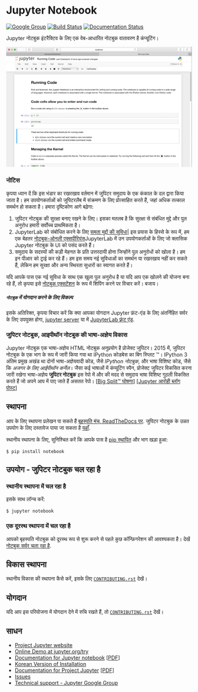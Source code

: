 # Jupyter Notebook

[![Google Group](https://img.shields.io/badge/-Google%20Group-lightgrey.svg)](https://groups.google.com/forum/#!forum/jupyter)
[![Build Status](https://travis-ci.org/jupyter/notebook.svg?branch=master)](https://travis-ci.org/jupyter/notebook)
[![Documentation Status](https://readthedocs.org/projects/jupyter-notebook/badge/?version=latest)](https://jupyter-notebook.readthedocs.io/en/latest/?badge=latest)

Jupyter नोटबुक इंटरैक्टिव के लिए एक वेब-आधारित नोटबुक वातावरण है
कंप्यूटिंग।

![Jupyter notebook example](resources/running_code_med.png 'Jupyter notebook example')

### नोटिस

कृपया ध्यान दें कि इस भंडार का रखरखाव वर्तमान में जुपिटर समुदाय के एक कंकाल के दल द्वारा किया जाता है। हम उपयोगकर्ताओं को जुपिटरलैब में संक्रमण के लिए प्रोत्साहित करते हैं, जहां अधिक तत्काल समर्थन हो सकता है। हमारा दृष्टिकोण आगे बढ़ेगा:

1. जुपिटर नोटबुक की सुरक्षा बनाए रखने के लिए। इसका मतलब है कि सुरक्षा से संबंधित मुद्दे और पुल अनुरोध हमारी सर्वोच्च प्राथमिकता है।
2. JupyterLab को संबोधित करने के लिए [समता मुद्दों की सुविधा](https://github.com/jupyterlab/jupyterlab/issues?q=is%3Aopen+is%3Aissue+label%3A%22tag%3AFeature+Parity%22)| इस प्रयास के हिस्से के रूप में, हम एक बेहतर [नोटबुक-ओनली एक्सपीरियंस](https://github.com/jupyterlab/jupyterlab/issues/8450)JupyterLab में उन उपयोगकर्ताओं के लिए जो क्लासिक Jupyter नोटबुक के UI को पसंद करते हैं।
3. समुदाय के सदस्यों की कड़ी मेहनत के प्रति उत्तरदायी होना जिन्होंने पुल अनुरोधों को खोला है। हम इन पीआर को ट्राई कर रहे हैं। हम इस समय नई सुविधाओं का समर्थन या रखरखाव नहीं कर सकते हैं, लेकिन हम सुरक्षा और अन्य स्थिरता सुधारों का स्वागत करते हैं।

यदि आपके पास एक नई सुविधा के साथ एक खुला पुल अनुरोध है या यदि आप एक खोलने की योजना बना रहे हैं, तो कृपया इसे [नोटबुक एक्सटेंशन](https://jupyter-notebook.readthedocs.io/en/stable/extending/) के रूप में शिपिंग करने पर विचार करें। बजाय।

##### `नोटबुक` में योगदान करने के लिए विकल्प

इसके अतिरिक्त, कृपया विचार करें कि क्या आपका योगदान Jupyter फ्रंट-एंड के लिए अंतर्निहित सर्वर के लिए उपयुक्त होगा, [jupyter server](https://github.com/jupyter/jupyter_server) या में [JupyterLab फ़्रंट एंड](https://github.com/jupyterlab/jupyterlab).

### जुपिटर नोटबुक, आइपीथॉन नोटबुक की भाषा-अज्ञेय विकास

Jupyter नोटबुक एक भाषा-अज्ञेय HTML नोटबुक अनुप्रयोग है
प्रोजेक्ट जुपिटर। 2015 में, जुपिटर नोटबुक के एक भाग के रूप में जारी किया गया था
IPython कोडबेस का बिग स्प्लिट ™। IPython 3 अंतिम प्रमुख अखंड था
दोनों भाषा-अज्ञेयवादी कोड, जैसे _IPython नोटबुक_,
और भाषा विशिष्ट कोड, जैसे कि _अजगर के लिए आईपीथॉन कर्नेल_। जैसा
कई भाषाओं में कंप्यूटिंग स्पैन, प्रोजेक्ट जुपिटर विकसित करना जारी रखेगा
भाषा-अज्ञेय **जुपिटर नोटबुक** इस रेपो में और की मदद से
समुदाय भाषा विशिष्ट गुठली विकसित करते हैं जो अपने आप में पाए जाते हैं
असतत रेपो।
[[Big Split™ घोषणा](https://blog.jupyter.org/the-big-split-9d7b88a031a7)]
[[Jupyter आरोही ब्लॉग पोस्ट](https://blog.jupyter.org/jupyter-ascending-1bf5b362d97e)]

## स्थापना

आप के लिए स्थापना प्रलेखन पा सकते हैं
[बृहस्पति मंच, ReadTheDocs पर](https://jupyter.readthedocs.io/en/latest/install.html).
जुपिटर नोटबुक के उन्नत उपयोग के लिए दस्तावेज पाया जा सकता है
[यहाँ](https://jupyter-notebook.readthedocs.io/en/latest/).

स्थानीय स्थापना के लिए, सुनिश्चित करें कि आपके पास है
[pip स्थापित](https://pip.readthedocs.io/en/stable/installing/) और भाग खड़ा हुआ:

    $ pip install notebook

## उपयोग - जुपिटर नोटबुक चल रहा है

### स्थानीय स्थापना में चल रहा है

इसके साथ लॉन्च करें:

    $ jupyter notebook

### एक दूरस्थ स्थापना में चल रहा है

आपको बृहस्पति नोटबुक को दूरस्थ रूप से शुरू करने से पहले कुछ कॉन्फ़िगरेशन की आवश्यकता है। देखें [नोटबुक सर्वर चला रहा है](https://jupyter-notebook.readthedocs.io/en/stable/public_server.html).

## विकास स्थापना

स्थानीय विकास की स्थापना कैसे करें, इसके लिए [`CONTRIBUTING.rst`](CONTRIBUTING.rst) देखें।

## योगदान

यदि आप इस परियोजना में योगदान देने में रुचि रखते हैं, तो [`CONTRIBUTING.rst`](CONTRIBUTING.rst) देखें।

## साधन

- [Project Jupyter website](https://jupyter.org)
- [Online Demo at jupyter.org/try](https://jupyter.org/try)
- [Documentation for Jupyter notebook](https://jupyter-notebook.readthedocs.io/en/latest/) [[PDF](https://media.readthedocs.org/pdf/jupyter-notebook/latest/jupyter-notebook.pdf)]
- [Korean Version of Installation](https://github.com/ChungJooHo/Jupyter_Kor_doc/)
- [Documentation for Project Jupyter](https://jupyter.readthedocs.io/en/latest/index.html) [[PDF](https://media.readthedocs.org/pdf/jupyter/latest/jupyter.pdf)]
- [Issues](https://github.com/jupyter/notebook/issues)
- [Technical support - Jupyter Google Group](https://groups.google.com/forum/#!forum/jupyter)
